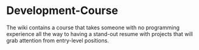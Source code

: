 # Development-Course
The wiki contains a course that takes someone with no programming experience all the way to having a stand-out resume with projects that will grab attention from entry-level positions.
